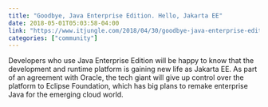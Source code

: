 ```yaml
---
title: "Goodbye, Java Enterprise Edition. Hello, Jakarta EE"
date: 2018-05-01T05:03:58-04:00
link: "https://www.itjungle.com/2018/04/30/goodbye-java-enterprise-edition-hello-jakarta-ee/"
categories: ["community"]
---
```


Developers who use Java Enterprise Edition will be happy to know that the development and runtime platform is gaining new life as Jakarta EE. As part of an agreement with Oracle, the tech giant will give up control over the platform to Eclipse Foundation, which has big plans to remake enterprise Java for the emerging cloud world.